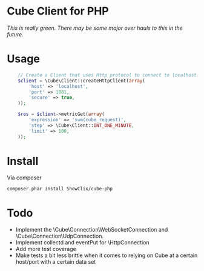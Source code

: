 # Cube Client for PHP

*This is really green.  There may be some major over hauls to this in the future.*

# Usage

```php
    // Create a Client that uses Http protocol to connect to localhost:1081
    $client = \Cube\Client::createHttpClient(array(
        'host' => 'localhost',
        'port' => 1081,
        'secure' => true,
    ));

    $res = $client->metricGet(array(
        'expression' => 'sum(cube_request)',
        'step' => \Cube\Client::INT_ONE_MINUTE,
        'limit' => 100,
    ));
```

# Install

Via composer

    composer.phar install ShowClix/cube-php

# Todo

 - Implement the \Cube\Connection\WebSocketConnection and \Cube\Connection\UdpConnection.
 - Implement collectd and eventPut for \HttpConnection
 - Add more test coverage
 - Make tests a bit less brittle when it comes to relying on Cube at a certain host/port with a certain data set